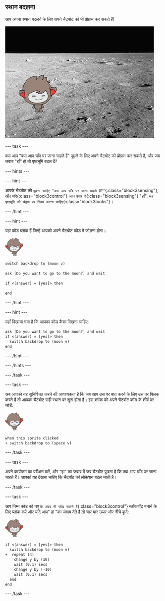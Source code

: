 ## स्थान बदलना

आप अपना स्थान बदलने के लिए अपने चैटबोट को भी प्रोग्राम कर सकते हैं!

![पृष्ठभूमि बदलने का परीक्षण करना](images/chatbot-backdrop-moon.png)

--- task ---

क्या आप "क्या आप चाँद पर जाना चाहते हैं" पूछने के लिए अपने चैटबोट को प्रोग्राम कर सकते हैं, और जब जवाब "हाँ" हो तो पृष्ठभूमि बदल दें?

--- hints ---


--- hint ---

आपके चैटबोट को `पूछना चाहिए "क्या आप चाँद पर जाना चाहते हैं?"`{:class="block3sensing"}, और `यदि`{:class="block3control"} आप `उत्तर दें`{:class="block3sensing"} "हाँ", यह `पृष्ठभूमि को चंद्रमा पर स्विच करना चाहिए`{:class="block3looks"}।

--- /hint ---

--- hint ---

यहां कोड ब्लॉक हैं जिन्हें आपको अपने चैटबोट कोड में जोड़ना होगा।

![नैनो स्प्राइट](images/nano-sprite.png)

```blocks3
switch backdrop to (moon v)

ask [Do you want to go to the moon?] and wait

if <(answer) = [yes]> then 

end
```

--- /hint ---

--- hint ---

यहाँ दिखाया गया है कि आपका कोड कैसा दिखना चाहिए:

```blocks3
ask [Do you want to go to the moon?] and wait
if <(answer) = [yes]> then 
  switch backdrop to (moon v)
end
```

--- /hint ---

--- /hints ---

--- /task ---

--- task ---

अब आपको यह सुनिश्चित करने की आवश्यकता है कि जब आप उस पर बात करने के लिए उस पर क्लिक करते हैं तो आपका चैटबोट सही स्थान पर शुरू होता है। इस ब्लॉक को अपने चैटबोट कोड के शीर्ष पर जोड़ें:

![नैनो स्प्राइट](images/nano-sprite.png)

```blocks3
when this sprite clicked
+ switch backdrop to (space v)
```

--- /task ---

--- task ---

अपने कार्यक्रम का परीक्षण करें, और "हां" का जवाब दें जब चैटबोट पूछता है कि क्या आप चाँद पर जाना चाहते हैं। आपको यह देखना चाहिए कि चैटबॉट की लोकेशन बदल जाती है।

--- /task ---

--- task ---

आप निम्न कोड को नए `के अंदर भी जोड़ सकते हैं`{:class="block3control"} ब्लॉकबॉट बनाने के लिए ब्लॉक करें और यदि आप" हां "का जवाब देते हैं तो चार बार ऊपर और नीचे कूदें:

![नैनो स्प्राइट](images/nano-sprite.png)

```blocks3
if <(answer) = [yes]> then 
  switch backdrop to (moon v)
+  repeat (4) 
    change y by (10)
    wait (0.1) secs
    change y by (-10)
    wait (0.1) secs
  end
end
```

--- /task ---